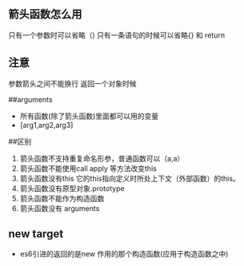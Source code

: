 ## 箭头函数怎么用
只有一个参数时可以省略（)
只有一条语句的时候可以省略{} 和 return

## 注意
参数箭头之间不能换行
返回一个对象时候

##arguments
- 所有函数(除了箭头函数)里面都可以用的变量
- [arg1,arg2,arg3]

##区别
1. 箭头函数不支持重复命名形参，普通函数可以（a,a）
2. 箭头函数不能使用call apply 等方法改变this
3. 箭头函数没有this 它的this指向定义时所处上下文（外部函数）的this。
4. 箭头函数没有原型对象.prototype
5. 箭头函数不能作为构造函数
6. 箭头函数没有 arguments

## new target
- es6引进的返回的是new 作用的那个构造函数(应用于构造函数之中)